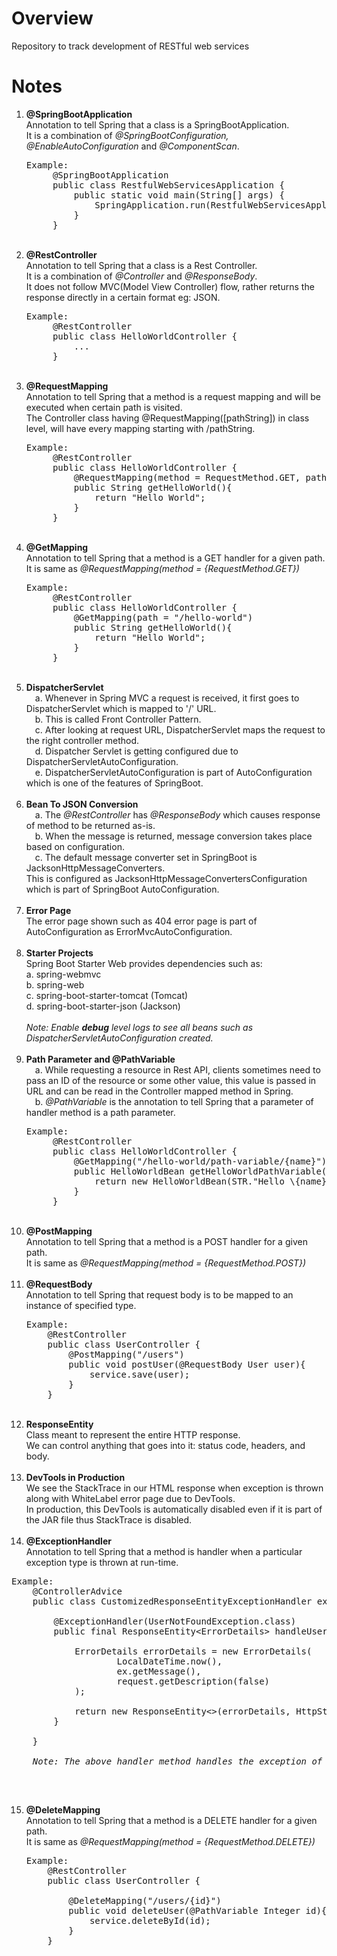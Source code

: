 <h1>Overview</h1>

Repository to track development of RESTful web services

<h1>Notes</h1>

1. <strong>@SpringBootApplication</strong> <br>
    Annotation to tell Spring that a class is a SpringBootApplication. <br>
    It is a combination of <em>@SpringBootConfiguration, @EnableAutoConfiguration</em> and <em>@ComponentScan</em>. <br>
    <pre>Example:
        @SpringBootApplication
        public class RestfulWebServicesApplication {
            public static void main(String[] args) {
                SpringApplication.run(RestfulWebServicesApplication.class, args);
            }
        }</pre> <br>
2. <strong>@RestController</strong> <br>
    Annotation to tell Spring that a class is a Rest Controller. <br>
    It is a combination of <em>@Controller</em> and <em>@ResponseBody</em>. <br>
    It does not follow MVC(Model View Controller) flow, 
         rather returns the response directly in a certain format eg: JSON. <br>
   <pre>Example:
        @RestController
        public class HelloWorldController {
            ...
        }</pre> <br>
3. <strong>@RequestMapping</strong> <br>
    Annotation to tell Spring that a method is a request mapping and will be executed when certain path is visited. <br>
    The Controller class having @RequestMapping([pathString]) in class level, will have every mapping starting with /pathString. <br> 
    <pre>Example:
        @RestController
        public class HelloWorldController {
            @RequestMapping(method = RequestMethod.GET, path = "/hello-world")
            public String getHelloWorld(){
                return "Hello World";
            }
        }</pre> <br>
4. <strong>@GetMapping</strong> <br>
    Annotation to tell Spring that a method is a GET handler for a given path. <br>
    It is same as <em>@RequestMapping(method = {RequestMethod.GET})</em>
    <pre>Example:
        @RestController
        public class HelloWorldController {
            @GetMapping(path = "/hello-world")
            public String getHelloWorld(){
                return "Hello World";
            }
        }</pre> <br>
5. <strong>DispatcherServlet</strong> <br>
    &emsp;a. Whenever in Spring MVC a request is received, it first goes to DispatcherServlet which is mapped to '/' URL. <br>
    &emsp;b. This is called Front Controller Pattern. <br>
    &emsp;c. After looking at request URL, DispatcherServlet maps the request to the right controller method. <br>
    &emsp;d. Dispatcher Servlet is getting configured due to DispatcherServletAutoConfiguration. <br>
    &emsp;e. DispatcherServletAutoConfiguration is part of AutoConfiguration which is one of the features of SpringBoot. <br><br>
6.  <strong>Bean To JSON Conversion</strong> <br>
    &emsp;a. The <em>@RestController</em> has <em>@ResponseBody</em> which causes response of method to be returned as-is. <br>
    &emsp;b. When the message is returned, message conversion takes place based on configuration. <br>
    &emsp;c. The default message converter set in SpringBoot is JacksonHttpMessageConverters. <br>
    This is configured as  JacksonHttpMessageConvertersConfiguration which is part of SpringBoot AutoConfiguration. <br><br>
7. <strong>Error Page</strong> <br>
    The error page shown such as 404 error page is part of AutoConfiguration as ErrorMvcAutoConfiguration. <br><br>
8. <strong>Starter Projects</strong> <br>
    Spring Boot Starter Web provides dependencies such as: <br>
    a. spring-webmvc <br>
    b. spring-web <br>
    c. spring-boot-starter-tomcat (Tomcat)<br>
    d. spring-boot-starter-json (Jackson) <br><br>
    <em>Note: Enable <strong>debug</strong> level logs to see all beans such as DispatcherServletAutoConfiguration created. </em> <br><br>
9. <strong>Path Parameter and @PathVariable</strong> <br>
    &emsp;a. While requesting a resource in Rest API, clients sometimes need to pass an ID of the resource or some other value, 
    this value is passed in URL and can be read in the Controller mapped method in Spring. <br>
    &emsp;b. <em>@PathVariable</em> is the annotation to tell Spring that a parameter of handler method is a path parameter. <br>
    <pre>Example:
        @RestController
        public class HelloWorldController {
            @GetMapping("/hello-world/path-variable/{name}")
            public HelloWorldBean getHelloWorldPathVariable(@PathVariable String name){
                return new HelloWorldBean(STR."Hello \{name}");
            }
        }</pre> <br>
10. <strong>@PostMapping</strong> <br>
    Annotation to tell Spring that a method is a POST handler for a given path. <br>
    It is same as <em>@RequestMapping(method = {RequestMethod.POST})</em> <br><br>
11. <strong>@RequestBody</strong> <br>
    Annotation to tell Spring that request body is to be mapped to an instance of specified type. <br>
    <pre>Example:
        @RestController
        public class UserController {
            @PostMapping("/users")
            public void postUser(@RequestBody User user){
                service.save(user);
            }
        }</pre> <br>
12. <strong>ResponseEntity</strong> <br>
    Class meant to represent the entire HTTP response. <br>
    We can control anything that goes into it: status code, headers, and body. <br><br>
13. <strong>DevTools in Production</strong> <br>
    We see the StackTrace in our HTML response when exception is thrown along with WhiteLabel error page due to DevTools. <br>
    In production, this DevTools is automatically disabled even if it is part of the JAR file thus StackTrace is disabled. <br><br>
14. <strong>@ExceptionHandler</strong> <br>
   Annotation to tell Spring that a method is handler when a particular exception type is thrown at run-time. <br>
   <pre>Example:
    @ControllerAdvice
    public class CustomizedResponseEntityExceptionHandler extends ResponseEntityExceptionHandler {
    
        @ExceptionHandler(UserNotFoundException.class)
        public final ResponseEntity&lt;ErrorDetails&gt; handleUserNotFoundException(UserNotFoundException ex, WebRequest request) throws Exception {
    
            ErrorDetails errorDetails = new ErrorDetails(
                    LocalDateTime.now(),
                    ex.getMessage(),
                    request.getDescription(false)
            );
    
            return new ResponseEntity&lt;&gt;(errorDetails, HttpStatus.NOT_FOUND);
        }
    
    }

    <em>Note: The above handler method handles the exception of type UserNotFoundException</em>
   </pre> <br>
15. <strong>@DeleteMapping</strong> <br>
    Annotation to tell Spring that a method is a DELETE handler for a given path. <br>
    It is same as <em>@RequestMapping(method = {RequestMethod.DELETE})</em> 
    <pre>Example:
        @RestController
        public class UserController {
    
            @DeleteMapping("/users/{id}")
            public void deleteUser(@PathVariable Integer id){
                service.deleteById(id);
            }
        } </pre> <br>
